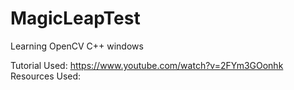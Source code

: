 # MagicLeapTest
Learning OpenCV C++ windows

Tutorial Used: https://www.youtube.com/watch?v=2FYm3GOonhk
Resources Used: 
